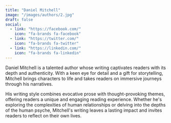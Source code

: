 ```yaml
---
title: "Daniel Mitchell"
image: "/images/authors/2.jpg"
draft: false
social:
  - link: "https://facebook.com/"
    icon: "fa-brands fa-facebook"
  - link: "https://twitter.com/"
    icon: "fa-brands fa-twitter"
  - link: "https://linkedin.com/"
    icon: "fa-brands fa-linkedin"
---
```


Daniel Mitchell is a talented author whose writing captivates readers with its depth and authenticity. With a keen eye for detail and a gift for storytelling, Mitchell brings characters to life and takes readers on immersive journeys through his narratives.

His writing style combines evocative prose with thought-provoking themes, offering readers a unique and engaging reading experience. Whether he's exploring the complexities of human relationships or delving into the depths of the human psyche, Mitchell's writing leaves a lasting impact and invites readers to reflect on their own lives.
